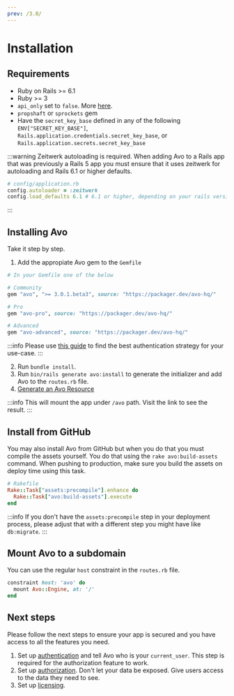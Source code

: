 ```yaml
---
prev: /3.0/
---
```


# Installation


## Requirements

- Ruby on Rails >= 6.1
- Ruby >= 3
- `api_only` set to `false`. More [here](./recipes/api-only-app).
- `propshaft` or `sprockets` gem
- Have the `secret_key_base` defined in  any of the following `ENV["SECRET_KEY_BASE"]`, `Rails.application.credentials.secret_key_base`, or `Rails.application.secrets.secret_key_base`

:::warning Zeitwerk autoloading is required.
When adding Avo to a Rails app that was previously a Rails 5 app you must ensure that it uses zeitwerk for autoloading and Rails 6.1 or higher defaults.

```ruby
# config/application.rb
config.autoloader = :zeitwerk
config.load_defaults 6.1 # 6.1 or higher, depending on your rails version
```
:::

## Installing Avo
<!--
Use [this](https://railsbytes.com/public/templates/zyvsME) RailsBytes template for a one-liner install process.

`rails app:template LOCATION='https://avohq.io/app-template'`

**OR** -->

Take it step by step.

1. Add the appropiate Avo gem to the `Gemfile`

```ruby
# In your Gemfile one of the below

# Community
gem "avo", ">= 3.0.1.beta3", source: "https://packager.dev/avo-hq/"

# Pro
gem "avo-pro", source: "https://packager.dev/avo-hq/"

# Advanced
gem "avo-advanced", source: "https://packager.dev/avo-hq/"
```

:::info
Please use [this guide](./gemfile-environment-variables.html) to find the best authentication strategy for your use-case.
:::

2. Run `bundle install`.
3. Run `bin/rails generate avo:install` to generate the initializer and add Avo to the `routes.rb` file.
4. [Generate an Avo Resource](resources)

:::info
This will mount the app under `/avo` path. Visit the link to see the result.
:::

## Install from GitHub

You may also install Avo from GitHub but when you do that you must compile the assets yourself. You do that using the `rake avo:build-assets` command.
When pushing to production, make sure you build the assets on deploy time using this task.

```ruby
# Rakefile
Rake::Task["assets:precompile"].enhance do
  Rake::Task["avo:build-assets"].execute
end
```

:::info
If you don't have the `assets:precompile` step in your deployment process, please adjust that with a different step you might have like `db:migrate`.
:::

## Mount Avo to a subdomain

You can use the regular `host` constraint in the `routes.rb` file.

```ruby
constraint host: 'avo' do
  mount Avo::Engine, at: '/'
end
```

## Next steps

Please follow the next steps to ensure your app is secured and you have access to all the features you need.

1. Set up [authentication](authentication.html#customize-the-current-user-method) and tell Avo who is your `current_user`. This step is required for the authorization feature to work.
1. Set up [authorization](authorization). Don't let your data be exposed. Give users access to the data they need to see.
1. Set up [licensing](licensing).
